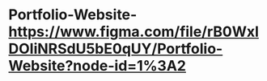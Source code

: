 # Portfolio-Website-https://www.figma.com/file/rB0WxlDOIiNRSdU5bE0qUY/Portfolio-Website?node-id=1%3A2
